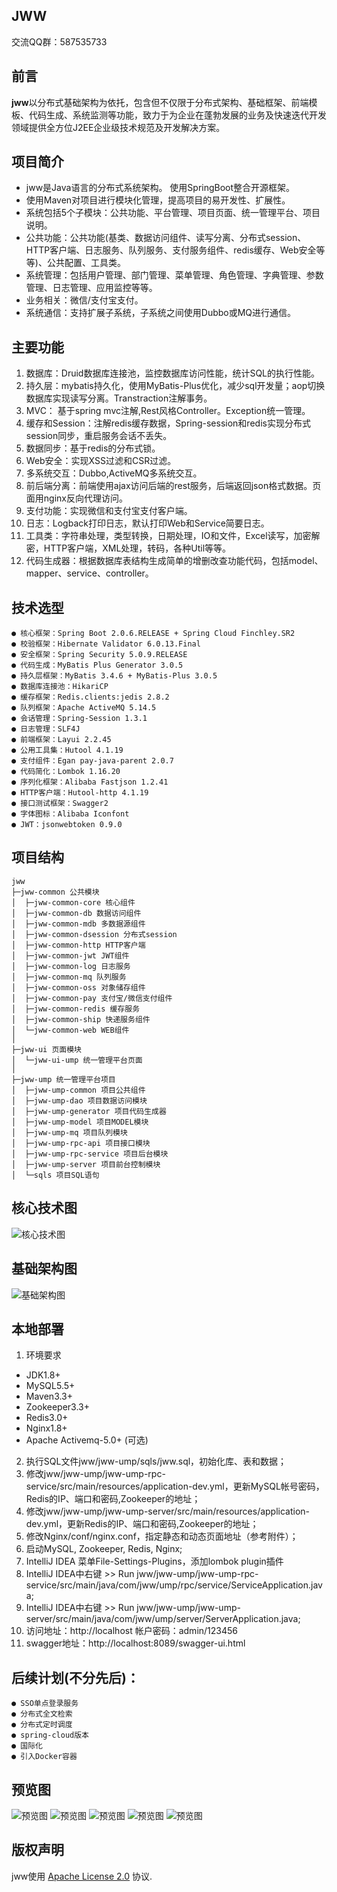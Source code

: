 ## JWW
交流QQ群：587535733

## 前言
**jww**以分布式基础架构为依托，包含但不仅限于分布式架构、基础框架、前端模板、代码生成、系统监测等功能，致力于为企业在蓬勃发展的业务及快速迭代开发领域提供全方位J2EE企业级技术规范及开发解决方案。

## 项目简介
- jww是Java语言的分布式系统架构。 使用SpringBoot整合开源框架。
- 使用Maven对项目进行模块化管理，提高项目的易开发性、扩展性。
- 系统包括5个子模块：公共功能、平台管理、项目页面、统一管理平台、项目说明。
- 公共功能：公共功能(基类、数据访问组件、读写分离、分布式session、HTTP客户端、日志服务、队列服务、支付服务组件、redis缓存、Web安全等等)、公共配置、工具类。
- 系统管理：包括用户管理、部门管理、菜单管理、角色管理、字典管理、参数管理、日志管理、应用监控等等。
- 业务相关：微信/支付宝支付。
- 系统通信：支持扩展子系统，子系统之间使用Dubbo或MQ进行通信。

## 主要功能
 1. 数据库：Druid数据库连接池，监控数据库访问性能，统计SQL的执行性能。 
 2. 持久层：mybatis持久化，使用MyBatis-Plus优化，减少sql开发量；aop切换数据库实现读写分离。Transtraction注解事务。
 3. MVC： 基于spring mvc注解,Rest风格Controller。Exception统一管理。
 4. 缓存和Session：注解redis缓存数据，Spring-session和redis实现分布式session同步，重启服务会话不丢失。
 5. 数据同步：基于redis的分布式锁。
 6. Web安全：实现XSS过滤和CSR过滤。
 7. 多系统交互：Dubbo,ActiveMQ多系统交互。
 8. 前后端分离：前端使用ajax访问后端的rest服务，后端返回json格式数据。页面用nginx反向代理访问。
 9. 支付功能：实现微信和支付宝支付客户端。
 10. 日志：Logback打印日志，默认打印Web和Service简要日志。
 11. 工具类：字符串处理，类型转换，日期处理，IO和文件，Excel读写，加密解密，HTTP客户端，XML处理，转码，各种Util等等。
 12. 代码生成器：根据数据库表结构生成简单的增删改查功能代码，包括model、mapper、service、controller。

## 技术选型
    ● 核心框架：Spring Boot 2.0.6.RELEASE + Spring Cloud Finchley.SR2
    ● 校验框架：Hibernate Validator 6.0.13.Final
    ● 安全框架：Spring Security 5.0.9.RELEASE
    ● 代码生成：MyBatis Plus Generator 3.0.5
    ● 持久层框架：MyBatis 3.4.6 + MyBatis-Plus 3.0.5
    ● 数据库连接池：HikariCP
    ● 缓存框架：Redis.clients:jedis 2.8.2
    ● 队列框架：Apache ActiveMQ 5.14.5
    ● 会话管理：Spring-Session 1.3.1
    ● 日志管理：SLF4J 
    ● 前端框架：Layui 2.2.45
    ● 公用工具集：Hutool 4.1.19
    ● 支付组件：Egan pay-java-parent 2.0.7
    ● 代码简化：Lombok 1.16.20
    ● 序列化框架：Alibaba Fastjson 1.2.41
    ● HTTP客户端：Hutool-http 4.1.19
    ● 接口测试框架：Swagger2
    ● 字体图标：Alibaba Iconfont
    ● JWT：jsonwebtoken 0.9.0
    

## 项目结构 
```
jww
├─jww-common 公共模块
│  ├─jww-common-core 核心组件
│  ├─jww-common-db 数据访问组件
│  ├─jww-common-mdb 多数据源组件
│  ├─jww-common-dsession 分布式session
│  ├─jww-common-http HTTP客户端
│  ├─jww-common-jwt JWT组件
│  ├─jww-common-log 日志服务
│  ├─jww-common-mq 队列服务
│  ├─jww-common-oss 对象储存组件
│  ├─jww-common-pay 支付宝/微信支付组件
│  ├─jww-common-redis 缓存服务
│  ├─jww-common-ship 快递服务组件
│  └─jww-common-web WEB组件
│ 
├─jww-ui 页面模块
│  └─jww-ui-ump 统一管理平台页面
│ 
├─jww-ump 统一管理平台项目
│  ├─jww-ump-common 项目公共组件
│  ├─jww-ump-dao 项目数据访问模块
│  ├─jww-ump-generator 项目代码生成器
│  ├─jww-ump-model 项目MODEL模块
│  ├─jww-ump-mq 项目队列模块
│  ├─jww-ump-rpc-api 项目接口模块
│  ├─jww-ump-rpc-service 项目后台模块
│  ├─jww-ump-server 项目前台控制模块
│  └─sqls 项目SQL语句
``` 

## 核心技术图

![核心技术图](jww-readme/后台核心技术图.png)

## 基础架构图

![基础架构图](jww-readme/后台基础架构图.png)

## 本地部署

  1. 环境要求
   * JDK1.8+
   * MySQL5.5+
   * Maven3.3+
   * Zookeeper3.3+
   * Redis3.0+
   * Nginx1.8+
   * Apache Activemq-5.0+ (可选)
 2.	执行SQL文件jww/jww-ump/sqls/jww.sql，初始化库、表和数据；
 3.	修改jww/jww-ump/jww-ump-rpc-service/src/main/resources/application-dev.yml，更新MySQL帐号密码，Redis的IP、端口和密码,Zookeeper的地址；
 4. 修改jww/jww-ump/jww-ump-server/src/main/resources/application-dev.yml，更新Redis的IP、端口和密码,Zookeeper的地址；
 5.	修改Nginx/conf/nginx.conf，指定静态和动态页面地址（参考附件）；
 6.	启动MySQL, Zookeeper, Redis, Nginx;
 7. IntelliJ IDEA 菜单File-Settings-Plugins，添加lombok plugin插件
 8. IntelliJ IDEA中右键 >> Run jww/jww-ump/jww-ump-rpc-service/src/main/java/com/jww/ump/rpc/service/ServiceApplication.java;
 9. IntelliJ IDEA中右键 >> Run jww/jww-ump/jww-ump-server/src/main/java/com/jww/ump/server/ServerApplication.java;
 10. 访问地址：http://localhost 帐户密码：admin/123456
 11. swagger地址：http://localhost:8089/swagger-ui.html

## 后续计划(不分先后)：
    ● SSO单点登录服务
    ● 分布式全文检索
    ● 分布式定时调度
    ● spring-cloud版本
    ● 国际化
    ● 引入Docker容器
    
## 预览图

![预览图](jww-readme/ui-demo-index.png)
![预览图](jww-readme/ui-demo-userList.png)
![预览图](jww-readme/ui-demo-log.png)
![预览图](jww-readme/ui-demo-webMonitor.png)
![预览图](jww-readme/ui-demo-swagger2.png)
    
## 版权声明
jww使用 [Apache License 2.0][] 协议.

[Apache License 2.0]: http://www.apache.org/licenses/LICENSE-2.0
